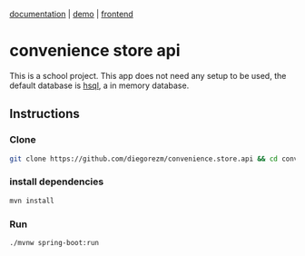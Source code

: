 [documentation](https://github.com/diegorezm/convenience.store.api/blob/main/docs/endpoints.md) 
|
[demo](https://www.youtube.com/watch?v=Qd2bRPsiaZE)
|
[frontend](https://github.com/diegorezm/convenience.store.views)

# convenience store api
This is a school project. This app does not need any setup to be used, the default database is [hsql](https://hsqldb.org/), a in memory database.
## Instructions
### Clone
```bash
git clone https://github.com/diegorezm/convenience.store.api && cd convenience.store.api
```
### install dependencies
```bash
mvn install
```
### Run
```bash
./mvnw spring-boot:run
```

